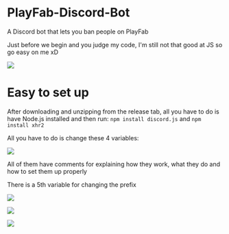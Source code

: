 # PlayFab-Discord-Bot
A Discord bot that lets you ban people on PlayFab

Just before we begin and you judge my code, I'm still not that good at JS so go easy on me xD

![](https://user-images.githubusercontent.com/29258204/184665972-e767734d-751b-4cba-91d1-f808422dd099.png)

# Easy to set up

After downloading and unzipping from the release tab, all you have to do is have Node.js installed and then run:
`npm install discord.js` and `npm install xhr2`

All you have to do is change these 4 variables:

![](https://user-images.githubusercontent.com/29258204/184667194-87be1ed9-5963-4786-b530-096a9cf65d8b.png)

All of them have comments for explaining how they work, what they do and how to set them up properly

There is a 5th variable for changing the prefix

![](https://user-images.githubusercontent.com/29258204/184667261-0ee9a4f4-935a-44ad-873b-f6739f71613b.png)

![](https://user-images.githubusercontent.com/29258204/184667016-6cad3602-fc94-457b-b79e-651513ad9d3e.png)

![](https://user-images.githubusercontent.com/29258204/184667014-16133300-6ca1-463b-9d69-d97cd3539472.png)
